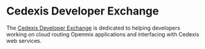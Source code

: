 # Cedexis Developer Exchange

The [Cedexis Developer Exchange](http://developers.cedexis.com/) is dedicated
to helping developers working on cloud routing Openmix applications and
interfacing with Cedexis web services.
